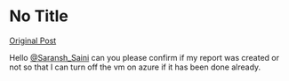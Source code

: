 # No Title

[Original Post](https://discourse.onlinedegree.iitm.ac.in/t/169029/430)

<p>Hello <a class="mention" href="/u/saransh_saini">@Saransh_Saini</a> can you please confirm if my report was created or not so that I can turn off the vm on azure if it has been done already.</p>